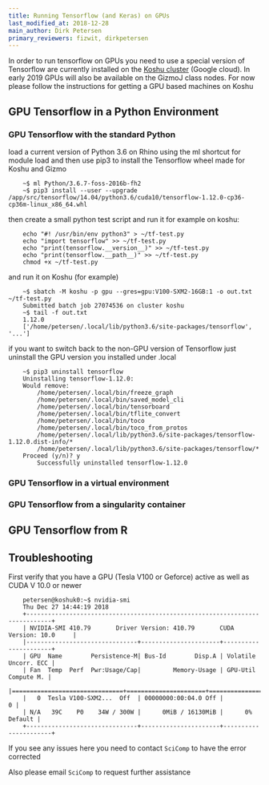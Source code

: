 ```yaml
---
title: Running Tensorflow (and Keras) on GPUs
last_modified_at: 2018-12-28
main_author: Dirk Petersen
primary_reviewers: fizwit, dirkpetersen
---
```


In order to run tensorflow on GPUs you need to use a special version of Tensorflow are currently installed on the [Koshu cluster](/compdemos/cluster_koshuBeta/) (Google cloud). In early 2019 GPUs will also be available on the GizmoJ class nodes. For now please follow the instructions for getting a GPU based machines on Koshu


## GPU Tensorflow in a Python Environment 

### GPU Tensorflow with the standard Python

load a current version of Python 3.6 on Rhino using the ml shortcut for module load and then use pip3 to install the Tensorflow wheel made for Koshu and Gizmo 

```
    ~$ ml Python/3.6.7-foss-2016b-fh2
    ~$ pip3 install --user --upgrade /app/src/tensorflow/14.04/python3.6/cuda10/tensorflow-1.12.0-cp36-cp36m-linux_x86_64.whl
``` 

then create a small python test script and run it for example on koshu:

```
    echo "#! /usr/bin/env python3" > ~/tf-test.py
    echo "import tensorflow" >> ~/tf-test.py
    echo "print(tensorflow.__version__)" >> ~/tf-test.py
    echo "print(tensorflow.__path__)" >> ~/tf-test.py
    chmod +x ~/tf-test.py
```

and run it on Koshu (for example)

```
    ~$ sbatch -M koshu -p gpu --gres=gpu:V100-SXM2-16GB:1 -o out.txt ~/tf-test.py
    Submitted batch job 27074536 on cluster koshu
    ~$ tail -f out.txt
    1.12.0
    ['/home/petersen/.local/lib/python3.6/site-packages/tensorflow', '...']
```

if you want to switch back to the non-GPU version of Tensorflow just uninstall the GPU version you installed under .local 

```
    ~$ pip3 uninstall tensorflow
    Uninstalling tensorflow-1.12.0:
    Would remove:
        /home/petersen/.local/bin/freeze_graph
        /home/petersen/.local/bin/saved_model_cli
        /home/petersen/.local/bin/tensorboard
        /home/petersen/.local/bin/tflite_convert
        /home/petersen/.local/bin/toco
        /home/petersen/.local/bin/toco_from_protos
        /home/petersen/.local/lib/python3.6/site-packages/tensorflow-1.12.0.dist-info/*
        /home/petersen/.local/lib/python3.6/site-packages/tensorflow/*
    Proceed (y/n)? y
        Successfully uninstalled tensorflow-1.12.0
```


### GPU Tensorflow in a virtual environment 

### GPU Tensorflow from a singularity container  

## GPU Tensorflow from R 



## Troubleshooting 

First verify that you have a GPU (Tesla V100 or Geforce) active as well as CUDA V 10.0 or newer

```
    petersen@koshuk0:~$ nvidia-smi 
    Thu Dec 27 14:44:19 2018       
    +-----------------------------------------------------------------------------+
    | NVIDIA-SMI 410.79       Driver Version: 410.79       CUDA Version: 10.0     |
    |-------------------------------+----------------------+----------------------+
    | GPU  Name        Persistence-M| Bus-Id        Disp.A | Volatile Uncorr. ECC |
    | Fan  Temp  Perf  Pwr:Usage/Cap|         Memory-Usage | GPU-Util  Compute M. |
    |===============================+======================+======================|
    |   0  Tesla V100-SXM2...  Off  | 00000000:00:04.0 Off |                    0 |
    | N/A   39C    P0    34W / 300W |      0MiB / 16130MiB |      0%      Default |
    +-------------------------------+----------------------+----------------------+
```

If you see any issues here you need to contact `SciComp` to have the error corrected 

Also please email `SciComp` to request further assistance 





